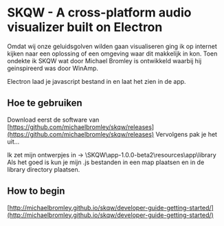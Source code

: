 # SKQW - A cross-platform audio visualizer built on Electron
Omdat wij onze geluidsgolven wilden gaan visualiseren ging ik op internet kijken naar een oplossing of een omgeving waar dit makkelijk in kon. Toen ondekte ik SKQW wat door Michael Bromley is ontwikkeld waarbij hij geinspireerd was door WinAmp.

Electron laad je javascript bestand in en laat het zien in de app.


## Hoe te gebruiken
Download eerst de software van [https://github.com/michaelbromley/skqw/releases](https://github.com/michaelbromley/skqw/releases) 
Vervolgens pak je het uit...

Ik zet mijn ontwerpjes in -> \SKQW\app-1.0.0-beta2\resources\app\library
Als het goed is kun je mijn .js bestanden in een map plaatsen en in de library directory plaatsen.

## How to begin
[http://michaelbromley.github.io/skqw/developer-guide-getting-started/](http://michaelbromley.github.io/skqw/developer-guide-getting-started/)